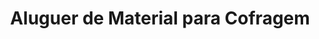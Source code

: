 ---
title: Aluguer de Material para Cofragem
weight: 4
description: This is for meta description. You can write here details about this provided service. Lorem ipsum dolor sit amet, consectetur adipisicing elit, sed do eiusmod tempor incididunt ut labore et dolore magna. Lorem ipsum dolor sit amet, consectetur adipisicing elit. Voluptas, modi fugit in veritatis labore perferendis. Minima hic at, nostrum nihil!

images:
- img/aluguer.jpeg
- img/cofragem.jpeg
- img/ferro.jpeg
- img/aluguer.jpeg
- img/aluguer.jpeg

homepage_link_enable: true

section_button_name: Aluguer de Material

---